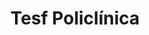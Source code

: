 ---
layout: post
type: post
title: Tesf Policlínica
description: ""
excerpt: "Desenvolvimento do site da Tesf Policlínica utilizando Jekyll."
categories: ['portfolio']
tags: ['Front-end']
comments: true
type: single
live: "http://tesfpoliclinica.com.br/"
permalink: /portfolio/:title/
---